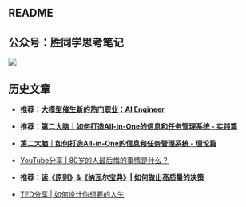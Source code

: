 ## README

## 公众号：胜同学思考笔记
![](media/16825965094682/wechat.jpg)


## 历史文章

- **推荐：[大模型催生新的热门职业：AI Engineer](https://mp.weixin.qq.com/s/WV_N0VhOKsMLPZMP6jRKPw)**

- **推荐：[第二大脑｜如何打造All-in-One的信息和任务管理系统 - 实践篇](https://mp.weixin.qq.com/s/PGM2YEsgjepq2WsDaTE6AA)**

- **[第二大脑｜如何打造All-in-One的信息和任务管理系统 - 理论篇](https://mp.weixin.qq.com/s/b3d2PWCvZ2P4LgY6wr8Oaw)**

- [YouTube分享 | 80岁的人最后悔的事情是什么？](https://mp.weixin.qq.com/s/AGHoDOSzItlUIwJ7kOmOmg)

- **推荐：[读《原则》&《纳瓦尔宝典》| 如何做出高质量的决策](https://mp.weixin.qq.com/s/eewBwKvoJBx6P2lhMnXZnA)**

- [TED分享 | 如何设计你想要的人生](https://mp.weixin.qq.com/s/a0K_F9VJLc9wglc8cJ1Zzg)
